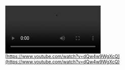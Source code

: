 <video width="auto" src="https://www.youtube.com/shorts/lPf9BRDmlc8"></video>
[https://www.youtube.com/watch?v=dQw4w9WgXcQ](https://www.youtube.com/watch?v=dQw4w9WgXcQ)

